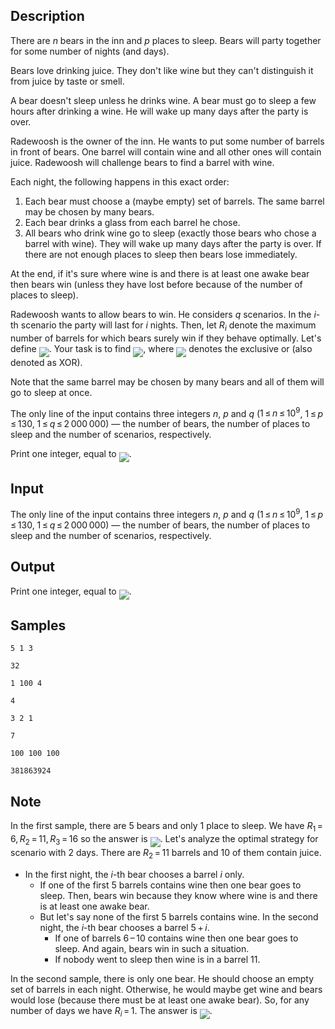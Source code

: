 ## Description

<div><p>There are <span class="tex-span"><i>n</i></span> bears in the inn and <span class="tex-span"><i>p</i></span> places to sleep. Bears will party together for some number of nights (and days).</p><p>Bears love drinking juice. They don't like wine but they can't distinguish it from juice by taste or smell.</p><p>A bear doesn't sleep unless he drinks wine. A bear must go to sleep a few hours after drinking a wine. He will wake up many days after the party is over.</p><p>Radewoosh is the owner of the inn. He wants to put some number of barrels in front of bears. One barrel will contain wine and all other ones will contain juice. Radewoosh will challenge bears to find a barrel with wine.</p><p>Each night, the following happens in this exact order:</p><ol> <li> Each bear must choose a (maybe empty) set of barrels. The same barrel may be chosen by many bears. </li><li> Each bear drinks a glass from each barrel he chose. </li><li> All bears who drink wine go to sleep (exactly those bears who chose a barrel with wine). They will wake up many days after the party is over. If there are not enough places to sleep then bears lose immediately. </li></ol><p>At the end, if it's sure where wine is and there is at least one awake bear then bears win (unless they have lost before because of the number of places to sleep).</p><p>Radewoosh wants to allow bears to win. He considers <span class="tex-span"><i>q</i></span> scenarios. In the <span class="tex-span"><i>i</i></span>-th scenario the party will last for <span class="tex-span"><i>i</i></span> nights. Then, let <span class="tex-span"><i>R</i><sub class="lower-index"><i>i</i></sub></span> denote the maximum number of barrels for which bears surely win if they behave optimally. Let's define <img align="middle" class="tex-formula" src="./27839/file/IAbrUpnU.png" style="max-width: 100.0%;max-height: 100.0%;">. Your task is to find <img align="middle" class="tex-formula" src="./27839/file/QaMxWSxO.png" style="max-width: 100.0%;max-height: 100.0%;">, where <img align="middle" class="tex-formula" src="./27839/file/t5d3jdsy.png" style="max-width: 100.0%;max-height: 100.0%;"> denotes the exclusive or (also denoted as XOR).</p><p>Note that the same barrel may be chosen by many bears and all of them will go to sleep at once.</p></div><div class="input-specification"><p>The only line of the input contains three integers <span class="tex-span"><i>n</i></span>, <span class="tex-span"><i>p</i></span> and <span class="tex-span"><i>q</i></span> (<span class="tex-span">1 ≤ <i>n</i> ≤ 10<sup class="upper-index">9</sup></span>, <span class="tex-span">1 ≤ <i>p</i> ≤ 130</span>, <span class="tex-span">1 ≤ <i>q</i> ≤ 2 000 000</span>)&nbsp;— the number of bears, the number of places to sleep and the number of scenarios, respectively.</p></div><div class="output-specification"><p>Print one integer, equal to <img align="middle" class="tex-formula" src="./27839/file/mFED4pVm.png" style="max-width: 100.0%;max-height: 100.0%;">.</p></div>

## Input

<p>The only line of the input contains three integers <span class="tex-span"><i>n</i></span>, <span class="tex-span"><i>p</i></span> and <span class="tex-span"><i>q</i></span> (<span class="tex-span">1 ≤ <i>n</i> ≤ 10<sup class="upper-index">9</sup></span>, <span class="tex-span">1 ≤ <i>p</i> ≤ 130</span>, <span class="tex-span">1 ≤ <i>q</i> ≤ 2 000 000</span>)&nbsp;— the number of bears, the number of places to sleep and the number of scenarios, respectively.</p>

## Output

<p>Print one integer, equal to <img align="middle" class="tex-formula" src="./27839/file/mFED4pVm.png" style="max-width: 100.0%;max-height: 100.0%;">.</p>

## Samples

```input1
5 1 3

```

```output1
32

```






```input2
1 100 4

```

```output2
4

```






```input3
3 2 1

```

```output3
7

```






```input4
100 100 100

```

```output4
381863924

```




## Note

<p>In the first sample, there are <span class="tex-span">5</span> bears and only <span class="tex-span">1</span> place to sleep. We have <span class="tex-span"><i>R</i><sub class="lower-index">1</sub> = 6, <i>R</i><sub class="lower-index">2</sub> = 11, <i>R</i><sub class="lower-index">3</sub> = 16</span> so the answer is <img align="middle" class="tex-formula" src="./27839/file/bJeHzOE1.png" style="max-width: 100.0%;max-height: 100.0%;">. Let's analyze the optimal strategy for scenario with <span class="tex-span">2</span> days. There are <span class="tex-span"><i>R</i><sub class="lower-index">2</sub> = 11</span> barrels and <span class="tex-span">10</span> of them contain juice.</p><ul> <li> In the first night, the <span class="tex-span"><i>i</i></span>-th bear chooses a barrel <span class="tex-span"><i>i</i></span> only. <ul> <li> If one of the first <span class="tex-span">5</span> barrels contains wine then one bear goes to sleep. Then, bears win because they know where wine is and there is at least one awake bear. </li><li> But let's say none of the first <span class="tex-span">5</span> barrels contains wine. In the second night, the <span class="tex-span"><i>i</i></span>-th bear chooses a barrel <span class="tex-span">5 + <i>i</i></span>. <ul> <li> If one of barrels <span class="tex-span">6 – 10</span> contains wine then one bear goes to sleep. And again, bears win in such a situation. </li><li> If nobody went to sleep then wine is in a barrel <span class="tex-span">11</span>. </li></ul> </li></ul> </li></ul><p>In the second sample, there is only one bear. He should choose an empty set of barrels in each night. Otherwise, he would maybe get wine and bears would lose (because there must be at least one awake bear). So, for any number of days we have <span class="tex-span"><i>R</i><sub class="lower-index"><i>i</i></sub> = 1</span>. The answer is <img align="middle" class="tex-formula" src="./27839/file/rUc2VKUy.png" style="max-width: 100.0%;max-height: 100.0%;">.</p>
